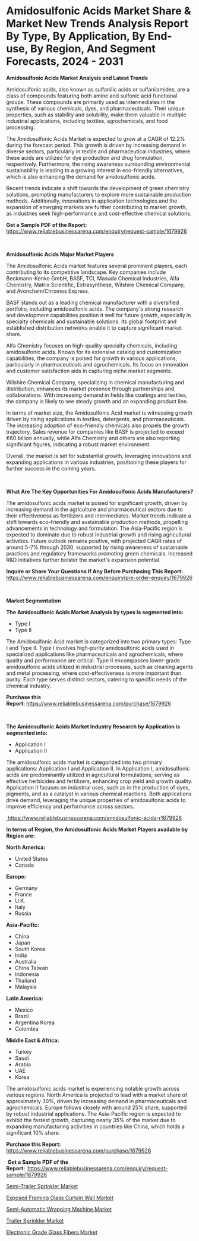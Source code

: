 <p><h1>Amidosulfonic Acids Market Share & Market New Trends Analysis Report By Type, By Application, By End-use, By Region, And Segment Forecasts, 2024 - 2031</h1></p><p><strong>Amidosulfonic Acids Market Analysis and Latest Trends</strong></p>
<p><p>Amidosulfonic acids, also known as sulfanilic acids or sulfanilamides, are a class of compounds featuring both amine and sulfonic acid functional groups. These compounds are primarily used as intermediates in the synthesis of various chemicals, dyes, and pharmaceuticals. Their unique properties, such as stability and solubility, make them valuable in multiple industrial applications, including textiles, agrochemicals, and food processing.</p><p>The Amidosulfonic Acids Market is expected to grow at a CAGR of 12.2% during the forecast period. This growth is driven by increasing demand in diverse sectors, particularly in textile and pharmaceutical industries, where these acids are utilized for dye production and drug formulation, respectively. Furthermore, the rising awareness surrounding environmental sustainability is leading to a growing interest in eco-friendly alternatives, which is also enhancing the demand for amidosulfonic acids. </p><p>Recent trends indicate a shift towards the development of green chemistry solutions, prompting manufacturers to explore more sustainable production methods. Additionally, innovations in application technologies and the expansion of emerging markets are further contributing to market growth, as industries seek high-performance and cost-effective chemical solutions.</p></p>
<p><strong>Get a Sample PDF of the Report:&nbsp;</strong> <a href="https://www.reliablebusinessarena.com/enquiry/request-sample/1679926?utm_campaign=1480&utm_medium=2&utm_source=Github&utm_content=ia&utm_term=14102024&utm_id=amidosulfonic-acids">https://www.reliablebusinessarena.com/enquiry/request-sample/1679926</a></p>
<p>&nbsp;</p>
<p><strong>Amidosulfonic Acids Major Market Players</strong></p>
<p><p>The Amidosulfonic Acids market features several prominent players, each contributing to its competitive landscape. Key companies include Beckmann-Kenko GmbH, BASF, TCI, Masuda Chemical Industries, Alfa Chemistry, Matrix Scientific, Extrasynthese, Wilshire Chemical Company, and Avonchem/Chromos Express. </p><p>BASF stands out as a leading chemical manufacturer with a diversified portfolio, including amidosulfonic acids. The company's strong research and development capabilities position it well for future growth, especially in specialty chemicals and sustainable solutions. Its global footprint and established distribution networks enable it to capture significant market share.</p><p>Alfa Chemistry focuses on high-quality specialty chemicals, including amidosulfonic acids. Known for its extensive catalog and customization capabilities, the company is poised for growth in various applications, particularly in pharmaceuticals and agrochemicals. Its focus on innovation and customer satisfaction aids in capturing niche market segments.</p><p>Wilshire Chemical Company, specializing in chemical manufacturing and distribution, enhances its market presence through partnerships and collaborations. With increasing demand in fields like coatings and textiles, the company is likely to see steady growth and an expanding product line.</p><p>In terms of market size, the Amidosulfonic Acid market is witnessing growth driven by rising applications in textiles, detergents, and pharmaceuticals. The increasing adoption of eco-friendly chemicals also propels the growth trajectory. Sales revenue for companies like BASF is projected to exceed €60 billion annually, while Alfa Chemistry and others are also reporting significant figures, indicating a robust market environment.</p><p>Overall, the market is set for substantial growth, leveraging innovations and expanding applications in various industries, positioning these players for further success in the coming years.</p></p>
<p>&nbsp;</p>
<p><strong>What Are The Key Opportunities For Amidosulfonic Acids Manufacturers?</strong></p>
<p><p>The amidosulfonic acids market is poised for significant growth, driven by increasing demand in the agriculture and pharmaceutical sectors due to their effectiveness as fertilizers and intermediates. Market trends indicate a shift towards eco-friendly and sustainable production methods, propelling advancements in technology and formulation. The Asia-Pacific region is expected to dominate due to robust industrial growth and rising agricultural activities. Future outlook remains positive, with projected CAGR rates of around 5-7% through 2030, supported by rising awareness of sustainable practices and regulatory frameworks promoting green chemicals. Increased R&D initiatives further bolster the market's expansion potential.</p></p>
<p><strong>Inquire or Share Your Questions If Any Before Purchasing This Report:</strong> <a href="https://www.reliablebusinessarena.com/enquiry/pre-order-enquiry/1679926?utm_campaign=1480&utm_medium=2&utm_source=Github&utm_content=ia&utm_term=14102024&utm_id=amidosulfonic-acids">https://www.reliablebusinessarena.com/enquiry/pre-order-enquiry/1679926</a></p>
<p>&nbsp;</p>
<p><strong>Market Segmentation</strong></p>
<p><strong>The Amidosulfonic Acids Market Analysis by types is segmented into:</strong></p>
<p><ul><li>Type I</li><li>Type II</li></ul></p>
<p><p>The Amidosulfonic Acid market is categorized into two primary types: Type I and Type II. Type I involves high-purity amidosulfonic acids used in specialized applications like pharmaceuticals and agrochemicals, where quality and performance are critical. Type II encompasses lower-grade amidosulfonic acids utilized in industrial processes, such as cleaning agents and metal processing, where cost-effectiveness is more important than purity. Each type serves distinct sectors, catering to specific needs of the chemical industry.</p></p>
<p><strong>Purchase this Report:&nbsp;</strong><a href="https://www.reliablebusinessarena.com/purchase/1679926?utm_campaign=1480&utm_medium=2&utm_source=Github&utm_content=ia&utm_term=14102024&utm_id=amidosulfonic-acids">https://www.reliablebusinessarena.com/purchase/1679926</a></p>
<p>&nbsp;</p>
<p><strong>The Amidosulfonic Acids Market Industry Research by Application is segmented into:</strong></p>
<p><ul><li>Application I</li><li>Application II</li></ul></p>
<p><p>The amidosulfonic acids market is categorized into two primary applications: Application I and Application II. In Application I, amidosulfonic acids are predominantly utilized in agricultural formulations, serving as effective herbicides and fertilizers, enhancing crop yield and growth quality. Application II focuses on industrial uses, such as in the production of dyes, pigments, and as a catalyst in various chemical reactions. Both applications drive demand, leveraging the unique properties of amidosulfonic acids to improve efficiency and performance across sectors.</p></p>
<p><a href="https://www.reliablebusinessarena.com/amidosulfonic-acids-r1679926?utm_campaign=1480&utm_medium=2&utm_source=Github&utm_content=ia&utm_term=14102024&utm_id=amidosulfonic-acids">&nbsp;https://www.reliablebusinessarena.com/amidosulfonic-acids-r1679926</a></p>
<p><strong>In terms of Region, the Amidosulfonic Acids Market Players available by Region are:</strong></p>
<p>
    <p> <strong> North America: </strong>
        <ul>
            <li>United States</li>
            <li>Canada</li>
        </ul>
        </p> 
    <p> <strong> Europe: </strong>
        <ul>
            <li>Germany</li>
            <li>France</li>
            <li>U.K.</li>
            <li>Italy</li>
            <li>Russia</li>
        </ul>
        </p> 
    <p> <strong> Asia-Pacific: </strong>
        <ul>
            <li>China</li>
            <li>Japan</li>
            <li>South Korea</li>
            <li>India</li>
            <li>Australia</li>
            <li>China Taiwan</li>
            <li>Indonesia</li>
            <li>Thailand</li>
            <li>Malaysia</li>
        </ul>
        </p> 
    <p> <strong> Latin America: </strong>
        <ul>
            <li>Mexico</li>
            <li>Brazil</li>
            <li>Argentina Korea</li>
            <li>Colombia</li>
        </ul>
        </p> 
    <p> <strong> Middle East & Africa: </strong>
        <ul>
            <li>Turkey</li>
            <li>Saudi</li>
            <li>Arabia</li>
            <li>UAE</li>
            <li>Korea</li>
        </ul>
    </p>
    </p>
<p><p>The amidosulfonic acids market is experiencing notable growth across various regions. North America is projected to lead with a market share of approximately 30%, driven by increasing demand in pharmaceuticals and agrochemicals. Europe follows closely with around 25% share, supported by robust industrial applications. The Asia-Pacific region is expected to exhibit the fastest growth, capturing nearly 35% of the market due to expanding manufacturing activities in countries like China, which holds a significant 10% share.</p></p>
<p><strong>Purchase this Report: </strong><a href="https://www.reliablebusinessarena.com/purchase/1679926?utm_campaign=1480&utm_medium=2&utm_source=Github&utm_content=ia&utm_term=14102024&utm_id=amidosulfonic-acids">https://www.reliablebusinessarena.com/purchase/1679926</a></p>
<p>&nbsp;<strong>Get a Sample PDF of the Report:&nbsp;&nbsp;</strong><a href="https://www.reliablebusinessarena.com/enquiry/request-sample/1679926?utm_campaign=1480&utm_medium=2&utm_source=Github&utm_content=ia&utm_term=14102024&utm_id=amidosulfonic-acids">https://www.reliablebusinessarena.com/enquiry/request-sample/1679926</a></p>
<p><strong></strong></p>
<p><p><a href="https://www.linkedin.com/pulse/mapping-semi-trailer-sprinkler-market-trends-challenges-breakthroughs-q8zsf?utm_campaign=1480&utm_medium=2&utm_source=Github&utm_content=ia&utm_term=14102024&utm_id=amidosulfonic-acids">Semi-Trailer Sprinkler Market</a></p><p><a href="https://www.linkedin.com/pulse/exposed-framing-glass-curtain-wall-market-analysis-k4f5f?utm_campaign=1480&utm_medium=2&utm_source=Github&utm_content=ia&utm_term=14102024&utm_id=amidosulfonic-acids">Exposed Framing Glass Curtain Wall Market</a></p><p><a href="https://www.linkedin.com/pulse/global-semi-automatic-wrapping-machine-market-trends-forecasts-gwrif?utm_campaign=1480&utm_medium=2&utm_source=Github&utm_content=ia&utm_term=14102024&utm_id=amidosulfonic-acids">Semi-Automatic Wrapping Machine Market</a></p><p><a href="https://www.linkedin.com/pulse/trailer-sprinkler-market-evolution-key-trends-regional-ugf7f?utm_campaign=1480&utm_medium=2&utm_source=Github&utm_content=ia&utm_term=14102024&utm_id=amidosulfonic-acids">Trailer Sprinkler Market</a></p><p><a href="https://www.linkedin.com/pulse/electronic-grade-glass-fibers-industry-sector-new-gplkf?utm_campaign=1480&utm_medium=2&utm_source=Github&utm_content=ia&utm_term=14102024&utm_id=amidosulfonic-acids">Electronic Grade Glass Fibers Market</a></p></p>